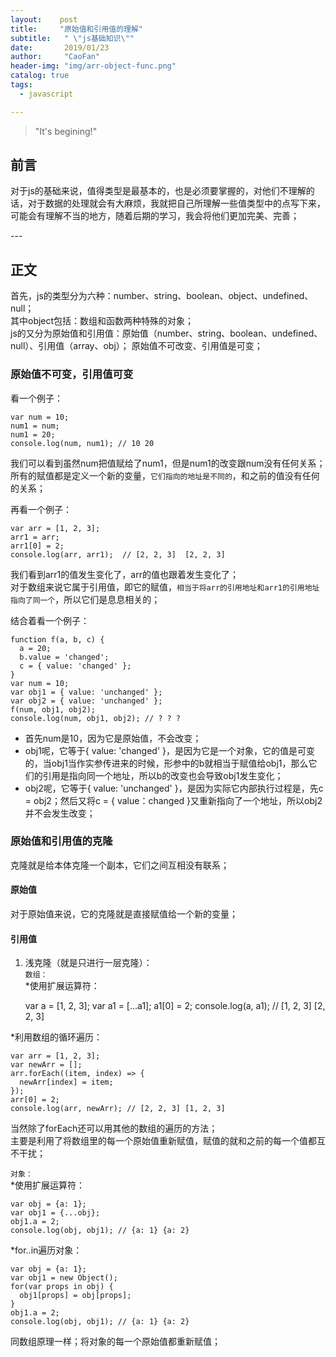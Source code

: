 ```yaml
---
layout:    post
title:     "原始值和引用值的理解"
subtitle:   " \"js基础知识\""
date:       2019/01/23
author:     "CaoFan"
header-img: "img/arr-object-func.png"
catalog: true
tags:
  - javascript

---
```


>"It's begining!" 

## 前言
对于js的基础来说，值得类型是最基本的，也是必须要掌握的，对他们不理解的话，对于数据的处理就会有大麻烦，我就把自己所理解一些值类型中的点写下来，可能会有理解不当的地方，随着后期的学习，我会将他们更加完美、完善；

<p id="build"></p>
---

## 正文

首先，js的类型分为六种：number、string、boolean、object、undefined、null；       
其中object包括：数组和函数两种特殊的对象；       
js的又分为原始值和引用值：原始值（number、string、boolean、undefined、null）、引用值（array、obj）；
原始值不可改变、引用值是可变；        

### 原始值不可变，引用值可变
看一个例子：     
    
    var num = 10;
    num1 = num;
    num1 = 20;
    console.log(num, num1); // 10 20

我们可以看到虽然num把值赋给了num1，但是num1的改变跟num没有任何关系；     
所有的赋值都是定义一个新的变量，`它们指向的地址是不同的`，和之前的值没有任何的关系；    

再看一个例子：
    
    var arr = [1, 2, 3];
    arr1 = arr;
    arr1[0] = 2;
    console.log(arr, arr1);  // [2, 2, 3]  [2, 2, 3]

我们看到arr1的值发生变化了，arr的值也跟着发生变化了；       
对于数组来说它属于引用值，即它的赋值，`相当于将arr的引用地址和arr1的引用地址指向了同一个`，所以它们是息息相关的；    

结合着看一个例子：

    function f(a, b, c) {
      a = 20;
      b.value = 'changed';
      c = { value: 'changed' };
    }
    var num = 10;
    var obj1 = { value: 'unchanged' };
    var obj2 = { value: 'unchanged' };
    f(num, obj1, obj2);
    console.log(num, obj1, obj2); // ? ? ?

* 首先num是10，因为它是原始值，不会改变；    
* obj1呢，它等于{ value: 'changed' }，是因为它是一个对象，它的值是可变的，当obj1当作实参传进来的时候，形参中的b就相当于赋值给obj1，那么它们的引用是指向同一个地址，所以b的改变也会导致obj1发生变化；        
* obj2呢，它等于{ value: 'unchanged' }，是因为实际它内部执行过程是，先c = obj2；然后又将c = { value：changed }又重新指向了一个地址，所以obj2并不会发生改变；      

### 原始值和引用值的克隆
克隆就是给本体克隆一个副本，它们之间互相没有联系；
#### 原始值
对于原始值来说，它的克隆就是直接赋值给一个新的变量；
#### 引用值
1. 浅克隆（就是只进行一层克隆）：      
`数组：`    
*使用扩展运算符：
    
    var a = [1, 2, 3];
    var a1 = [...a1];
    a1[0] = 2;
    console.log(a, a1); // [1, 2, 3] [2, 2, 3]

*利用数组的循环遍历：

    var arr = [1, 2, 3];
    var newArr = [];
    arr.forEach((item, index) => {
      newArr[index] = item;
    });
    arr[0] = 2;
    console.log(arr, newArr); // [2, 2, 3] [1, 2, 3]

当然除了forEach还可以用其他的数组的遍历的方法；     
主要是利用了将数组里的每一个原始值重新赋值，赋值的就和之前的每一个值都互不干扰；    

`对象：`     
*使用扩展运算符：   

    var obj = {a: 1};
    var obj1 = {...obj};
    obj1.a = 2;
    console.log(obj, obj1); // {a: 1} {a: 2}

*for..in遍历对象：   

    var obj = {a: 1};
    var obj1 = new Object();
    for(var props in obj) {
      obj1[props] = obj[props];
    }
    obj1.a = 2;
    console.log(obj, obj1); // {a: 1} {a: 2}

同数组原理一样；将对象的每一个原始值都重新赋值；